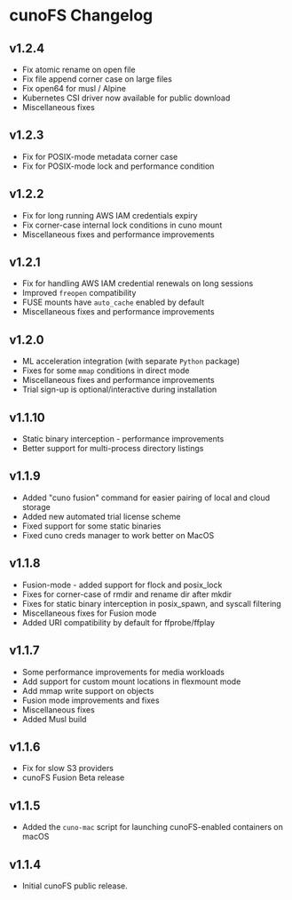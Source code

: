 # cunoFS Changelog

## v1.2.4

- Fix atomic rename on open file
- Fix file append corner case on large files
- Fix open64 for musl / Alpine
- Kubernetes CSI driver now available for public download
- Miscellaneous fixes

## v1.2.3

- Fix for POSIX-mode metadata corner case
- Fix for POSIX-mode lock and performance condition

## v1.2.2

- Fix for long running AWS IAM credentials expiry
- Fix corner-case internal lock conditions in cuno mount
- Miscellaneous fixes and performance improvements

## v1.2.1

- Fix for handling AWS IAM credential renewals on long sessions
- Improved `freopen` compatibility
- FUSE mounts have `auto_cache` enabled by default
- Miscellaneous fixes and performance improvements

## v1.2.0

- ML acceleration integration (with separate `Python` package)
- Fixes for some `mmap` conditions in direct mode
- Miscellaneous fixes and performance improvements
- Trial sign-up is optional/interactive during installation

## v1.1.10

- Static binary interception - performance improvements
- Better support for multi-process directory listings

## v1.1.9

- Added "cuno fusion" command for easier pairing of local and cloud storage
- Added new automated trial license scheme
- Fixed support for some static binaries
- Fixed cuno creds manager to work better on MacOS

## v1.1.8

- Fusion-mode - added support for flock and posix_lock
- Fixes for corner-case of rmdir and rename dir after mkdir
- Fixes for static binary interception in posix_spawn, and syscall filtering
- Miscellaneous fixes for Fusion mode
- Added URI compatibility by default for ffprobe/ffplay

## v1.1.7

- Some performance improvements for media workloads
- Add support for custom mount locations in flexmount mode
- Add mmap write support on objects
- Fusion mode improvements and fixes
- Miscellaneous fixes
- Added Musl build

## v1.1.6

- Fix for slow S3 providers
- cunoFS Fusion Beta release

## v1.1.5

- Added the `cuno-mac` script for launching cunoFS-enabled containers on macOS

## v1.1.4

- Initial cunoFS public release.
